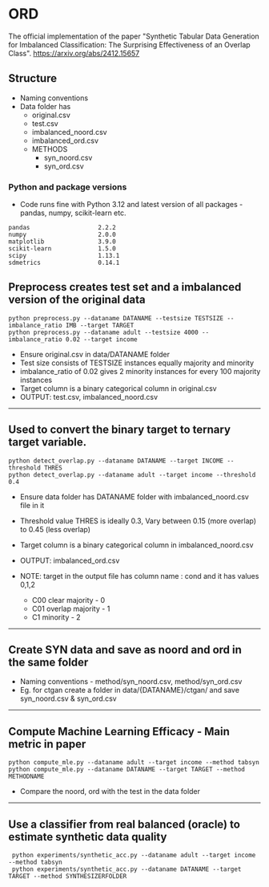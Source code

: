 # ORD

The official implementation of the paper "Synthetic Tabular Data Generation for Imbalanced Classification: The Surprising Effectiveness of an Overlap Class". https://arxiv.org/abs/2412.15657

## Structure
- Naming conventions
- Data folder has 
    - original.csv
    - test.csv
    - imbalanced_noord.csv
    - imbalanced_ord.csv
    - METHODS
        - syn_noord.csv
        - syn_ord.csv

### Python and package versions
- Code runs fine with Python 3.12 and latest version of all packages - pandas, numpy, scikit-learn etc.
```
pandas                   2.2.2
numpy                    2.0.0
matplotlib               3.9.0
scikit-learn             1.5.0
scipy                    1.13.1
sdmetrics                0.14.1
```

## Preprocess creates test set and a imbalanced version of the original data 
```
python preprocess.py --dataname DATANAME --testsize TESTSIZE --imbalance_ratio IMB --target TARGET
python preprocess.py --dataname adult --testsize 4000 --imbalance_ratio 0.02 --target income
```
- Ensure original.csv in data/DATANAME folder 
- Test size consists of TESTSIZE instances equally majority and minority
- imbalance_ratio of 0.02 gives 2 minority instances for every 100 majority instances
- Target column is a binary categorical column in original.csv
- OUTPUT: test.csv, imbalanced_noord.csv

---
## Used to convert the binary target to ternary target variable.
```
python detect_overlap.py --dataname DATANAME --target INCOME --threshold THRES
python detect_overlap.py --dataname adult --target income --threshold 0.4
```
- Ensure data folder has DATANAME folder with imbalanced_noord.csv file in it
- Threshold value THRES is ideally 0.3, Vary between 0.15 (more overlap) to 0.45 (less overlap)
- Target column is a binary categorical column in imbalanced_noord.csv
- OUTPUT: imbalanced_ord.csv

- NOTE: target in the output file has column name : cond and it has values 0,1,2
    - C00 clear majority - 0
    - C01 overlap majority - 1
    - C1  minority - 2


----

## Create SYN data and save as noord and ord in the same folder
- Naming conventions - method/syn_noord.csv, method/syn_ord.csv
- Eg. for ctgan create a folder in data/{DATANAME}/ctgan/ and save syn_noord.csv & syn_ord.csv
---
## Compute Machine Learning Efficacy - Main metric in paper
```
python compute_mle.py --dataname adult --target income --method tabsyn
python compute_mle.py --dataname DATANAME --target TARGET --method METHODNAME
```
- Compare the noord, ord with the test in the data folder

---
## Use a classifier from real balanced (oracle) to estimate synthetic data quality
```
 python experiments/synthetic_acc.py --dataname adult --target income --method tabsyn
 python experiments/synthetic_acc.py --dataname DATANAME --target TARGET --method SYNTHESIZERFOLDER
 ```

```
